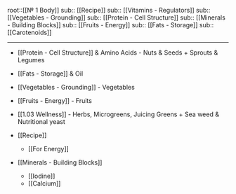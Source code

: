 root::[[№ 1 Body]]
sub:: [[Recipe]]
sub:: [[Vitamins - Regulators]]
sub:: [[Vegetables - Grounding]]
sub:: [[Protein - Cell Structure]]
sub:: [[Minerals - Building Blocks]]
sub:: [[Fruits - Energy]]
sub:: [[Fats - Storage]]
sub:: [[Carotenoids]]



---


- [[Protein - Cell Structure]] & Amino Acids - Nuts & Seeds + Sprouts & Legumes
- [[Fats - Storage]] & Oil
- [[Vegetables - Grounding]] - Vegetables
- [[Fruits - Energy]] - Fruits
- [[1.03 Wellness]] - Herbs, Microgreens, Juicing Greens + Sea weed & Nutritional yeast
- [[Recipe]]
	- [[For Energy]]
	


- [[Minerals - Building Blocks]]
  - [[Iodine]]
  - [[Calcium]]
